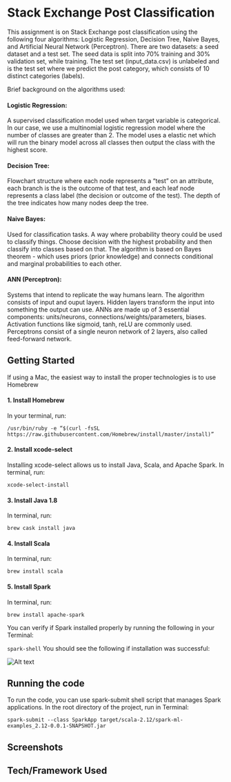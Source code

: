 # Stack Exchange Post Classification

This assignment is on Stack Exchange post classification using the following four algorithms: Logistic Regression, Decision 
Tree, Naive Bayes, and Artificial Neural Network (Perceptron). 
There are two datasets: a seed dataset and a test set. The seed data is split into 70% training and 30% validation set,
while training. The test set (input_data.csv) is unlabeled and is the test set where we predict the post category, which 
consists of 10 distinct categories (labels).

Brief background on the algorithms used:
#### Logistic Regression:
A supervised classification model used when target variable is categorical. In our case, we use a multinomial logistic 
regression model where the number of classes are greater than 2. The model uses a elastic net which will run the binary
model across all classes then output the class with the highest score.
#### Decision Tree: 
Flowchart structure where each node represents a “test” on an attribute, each branch is the is the outcome of that test, and
each leaf node represents a class label (the decision or outcome of the test). The depth of the tree indicates how many 
nodes deep the tree. 
#### Naive Bayes:
Used for classification tasks. A way where probability theory could be used to classify things. 
Choose decision with the highest probability and then classify into classes based on that. The algorithm is based on 
Bayes theorem - which uses priors (prior knowledge) and connects conditional and marginal probabilities to each other.
#### ANN (Perceptron):
Systems that intend to replicate the way humans learn. The algorithm consists of input and ouput layers. Hidden layers 
transform the input into something the output can use. 
ANNs are made up of 3 essential components: units/neurons, connections/weights/parameters, biases. 
Activation functions like sigmoid, tanh, reLU are commonly used. Perceptrons consist of a single neuron network of 2 layers, 
also called feed-forward network.


## Getting Started

If using a Mac, the easiest way to install the proper technologies is to use Homebrew

#### 1. Install Homebrew
In your terminal, run: 

```/usr/bin/ruby -e “$(curl -fsSL https://raw.githubusercontent.com/Homebrew/install/master/install)”```

#### 2. Install xcode-select 
Installing xcode-select allows us to install Java, Scala, and Apache Spark. In terminal, run:

```xcode-select-install```

#### 3. Install Java 1.8
In terminal, run:

```brew cask install java```

#### 4. Install Scala
In terminal, run:

```brew install scala```

#### 5. Install Spark
In terminal, run:

```brew install apache-spark```

You can verify if Spark installed properly by running the following in your Terminal: 

```spark-shell```
You should see the following if installation was successful: 


![Alt text](gemini_assignment/images/spark-shell.jpg?raw=true "Spark Shell")


## Running the code

To run the code, you can use spark-submit shell script that manages Spark applications.
In the root directory of the project, run in Terminal: 

```spark-submit --class SparkApp target/scala-2.12/spark-ml-examples_2.12-0.0.1-SNAPSHOT.jar```


## Screenshots


## Tech/Framework Used



